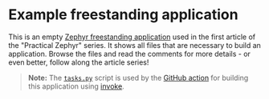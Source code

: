 
# Example freestanding application

This is an empty [Zephyr freestanding application](https://docs.zephyrproject.org/latest/develop/application/index.html#zephyr-freestanding-app) used in the first article of the "Practical Zephyr" series. It shows all files that are necessary to build an application. Browse the files and read the comments for more details - or even better, follow along the article series!

> **Note:** The [`tasks.py`](./tasks.py) script is used by the [GitHub action](../.github/workflows/ci.yml) for building this application using [invoke](https://www.pyinvoke.org/).
